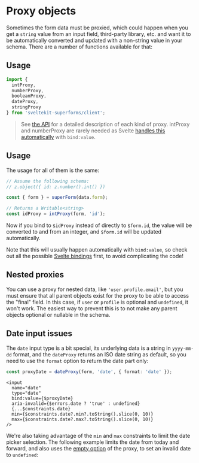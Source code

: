 <script lang="ts">
  import Head from '$lib/Head.svelte'
  import Form from './Form.svelte'
  import Next from '$lib/Next.svelte'
	import SuperDebug from 'sveltekit-superforms/client/SuperDebug.svelte'
  import { concepts } from '$lib/navigation/sections'

	export let data;
</script>

# Proxy objects

<Head title="Proxy objects" />

Sometimes the form data must be proxied, which could happen when you get a `string` value from an input field, third-party library, etc. and want it to be automatically converted and updated with a non-string value in your schema. There are a number of functions available for that:

## Usage

```ts
import {
  intProxy,
  numberProxy,
  booleanProxy,
  dateProxy,
  stringProxy
} from 'sveltekit-superforms/client';
```

> See [the API](/api#proxy-objects) for a detailed description of each kind of proxy. intProxy and numberProxy are rarely needed as Svelte [handles this automatically](https://svelte.dev/tutorial/numeric-inputs) with `bind:value`.

## Usage

The usage for all of them is the same:

```ts
// Assume the following schema:
// z.object({ id: z.number().int() })

const { form } = superForm(data.form);

// Returns a Writable<string>
const idProxy = intProxy(form, 'id');
```

Now if you bind to `$idProxy` instead of directly to `$form.id`, the value will be converted to and from an integer, and `$form.id` will be updated automatically.

Note that this will usually happen automatically with `bind:value`, so check out all the possible [Svelte bindings](https://svelte.dev/tutorial/text-inputs) first, to avoid complicating the code!

## Nested proxies

You can use a proxy for nested data, like `'user.profile.email'`, but you must ensure that all parent objects exist for the proxy to be able to access the "final" field. In this case, if `user` or `profile` is optional and `undefined`, it won't work. The easiest way to prevent this is to not make any parent objects optional or nullable in the schema.

## Date input issues

The `date` input type is a bit special, its underlying data is a string in `yyyy-mm-dd` format, and the `dateProxy` returns an ISO date string as default, so you need to use the `format` option to return the date part only:

```ts
const proxyDate = dateProxy(form, 'date', { format: 'date' });
```

```svelte
<input
  name="date"
  type="date"
  bind:value={$proxyDate}
  aria-invalid={$errors.date ? 'true' : undefined}
  {...$constraints.date}
  min={$constraints.date?.min?.toString().slice(0, 10)}
  max={$constraints.date?.max?.toString().slice(0, 10)} 
/>
```

We're also taking advantage of the `min` and `max` constraints to limit the date picker selection. The following example limits the date from today and forward, and also uses the [empty option](/api#dateproxyform-fieldname-options) of the proxy, to set an invalid date to `undefined`:

<Form {data} />

<Next section={concepts} />
